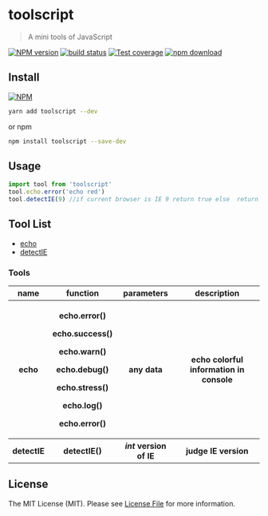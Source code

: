 # toolscript

> A mini tools of JavaScript

[![NPM version][npm-image]][npm-url]
[![build status][travis-image]][travis-url]
[![Test coverage][cov-image]][cov-url]
[![npm download][download-image]][download-url]

[npm-image]: https://img.shields.io/npm/v/toolscript.svg?style=flat-square
[npm-url]: https://npmjs.org/package/toolscript
[travis-image]: https://img.shields.io/travis/node-modules/toolscript.svg?style=flat-square
[travis-url]: https://travis-ci.org/node-modules/toolscript
[cov-image]: http://codecov.io/github/node-modules/toolscript/coverage.svg?branch=master
[cov-url]: http://codecov.io/github/node-modules/toolscript?branch=master
[download-image]: https://img.shields.io/npm/dm/toolscript.svg?style=flat-square
[download-url]: https://npmjs.org/package/toolscript

## Install

[![NPM](https://nodei.co/npm/toolscript.png?downloads=true)](https://nodei.co/npm/toolscript/)

```bash
yarn add toolscript --dev
```

or npm

```bash
npm install toolscript --save-dev
```

## Usage

``` JavaScript
import tool from 'toolscript'
tool.echo.error('echo red')
tool.detectIE(9) //if current browser is IE 9 return true else  return false
```

## Tool List

- [echo](#echo)
- [detectIE](#detectIE)

### Tools

<table>
    <tr>
        <th>name</th>
        <th>function</th>
        <th>parameters</th>
        <th>description</th>
    </tr>
    <tr id="echo">
        <th>echo</th>
        <th>
          <p>echo.error()</p>
          <p>echo.success()</p>
          <p>echo.warn()</p>
          <p>echo.debug()</p>
          <p>echo.stress()</p>
          <p>echo.log()</p>
          <p>echo.error()</p>
        </th>
        <th>any data</th>
        <th>echo colorful information in console</th>
    </tr>
    <tr>
        <th>detectIE</th>
        <th>detectIE()</th>
        <th><em>int</em> version of IE</th>
        <th>judge IE version</th>
    </tr>
</table>



## License

The MIT License (MIT). Please see [License File](LICENSE.md) for more information.
